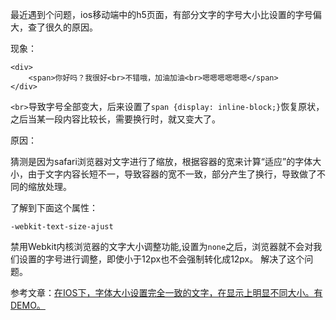 最近遇到个问题，ios移动端中的h5页面，有部分文字的字号大小比设置的字号偏大，查了很久的原因。

现象：
```
<div>
    <span>你好吗？我很好<br>不错哦，加油加油<br>嗯嗯嗯嗯嗯嗯</span>    
</div>
```
`<br>`导致字号全部变大，后来设置了`span {display: inline-block;}`恢复原状，之后当某一段内容比较长，需要换行时，就又变大了。

原因：

猜测是因为safari浏览器对文字进行了缩放，根据容器的宽来计算“适应”的字体大小，由于文字内容长短不一，导致容器的宽不一致，部分产生了换行，导致做了不同的缩放处理。

了解到下面这个属性：

 `-webkit-text-size-ajust`

禁用Webkit内核浏览器的文字大小调整功能,设置为`none`之后，浏览器就不会对我们设置的字号进行调整，即使小于12px也不会强制转化成12px。
解决了这个问题。

参考文章：[在IOS下，字体大小设置完全一致的文字，在显示上明显不同大小。有DEMO。](https://segmentfault.com/q/1010000011235455)